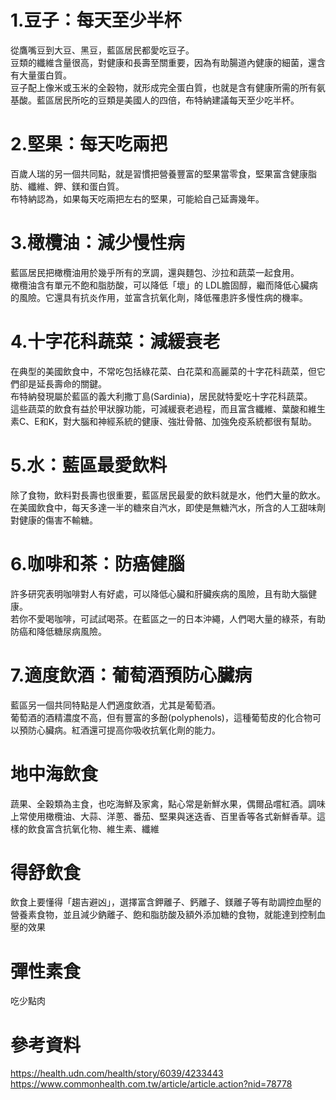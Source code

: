 # 1.豆子：每天至少半杯
從鷹嘴豆到大豆、黑豆，藍區居民都愛吃豆子。  
豆類的纖維含量很高，對健康和長壽至關重要，因為有助腸道內健康的細菌，還含有大量蛋白質。  
豆子配上像米或玉米的全穀物，就形成完全蛋白質，也就是含有健康所需的所有氨基酸。藍區居民所吃的豆類是美國人的四倍，布特納建議每天至少吃半杯。  

# 2.堅果：每天吃兩把
百歲人瑞的另一個共同點，就是習慣把營養豐富的堅果當零食，堅果富含健康脂肪、纖維、鉀、鎂和蛋白質。  
布特納認為，如果每天吃兩把左右的堅果，可能給自己延壽幾年。

# 3.橄欖油：減少慢性病
藍區居民把橄欖油用於幾乎所有的烹調，還與麵包、沙拉和蔬菜一起食用。  
橄欖油含有單元不飽和脂肪酸，可以降低「壞」的 LDL膽固醇，繼而降低心臟病的風險。它還具有抗炎作用，並富含抗氧化劑，降低罹患許多慢性病的機率。

# 4.十字花科蔬菜：減緩衰老
在典型的美國飲食中，不常吃包括綠花菜、白花菜和高麗菜的十字花科蔬菜，但它們卻是延長壽命的關鍵。  
布特納發現屬於藍區的義大利撒丁島(Sardinia)，居民就特愛吃十字花科蔬菜。  
這些蔬菜的飲食有益於甲狀腺功能，可減緩衰老過程，而且富含纖維、葉酸和維生素C、E和K，對大腦和神經系統的健康、強壯骨骼、加強免疫系統都很有幫助。  

# 5.水：藍區最愛飲料
除了食物，飲料對長壽也很重要，藍區居民最愛的飲料就是水，他們大量的飲水。  
在美國飲食中，每天多達一半的糖來自汽水，即使是無糖汽水，所含的人工甜味劑對健康的傷害不輸糖。  

# 6.咖啡和茶：防癌健腦
許多研究表明咖啡對人有好處，可以降低心臟和肝臟疾病的風險，且有助大腦健康。  
若你不愛喝咖啡，可試試喝茶。在藍區之一的日本沖繩，人們喝大量的綠茶，有助防癌和降低糖尿病風險。  

# 7.適度飲酒：葡萄酒預防心臟病
藍區另一個共同特點是人們適度飲酒，尤其是葡萄酒。  
葡萄酒的酒精濃度不高，但有豐富的多酚(polyphenols)，這種葡萄皮的化合物可以預防心臟病。紅酒還可提高你吸收抗氧化劑的能力。  

# 地中海飲食
蔬果、全穀類為主食，也吃海鮮及家禽，點心常是新鮮水果，偶爾品嚐紅酒。調味上常使用橄欖油、大蒜、洋蔥、番茄、堅果與迷迭香、百里香等各式新鮮香草。這樣的飲食富含抗氧化物、維生素、纖維  

# 得舒飲食
飲食上要懂得「趨吉避凶」，選擇富含鉀離子、鈣離子、鎂離子等有助調控血壓的營養素食物，並且減少鈉離子、飽和脂肪酸及額外添加糖的食物，就能達到控制血壓的效果  

# 彈性素食
吃少點肉  

# 參考資料  
https://health.udn.com/health/story/6039/4233443 
https://www.commonhealth.com.tw/article/article.action?nid=78778  
